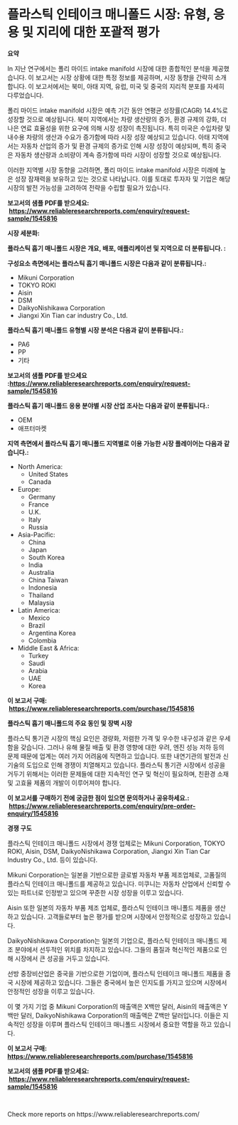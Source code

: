 <p><h1>플라스틱 인테이크 매니폴드 시장: 유형, 응용 및 지리에 대한 포괄적 평가</h1></p><p><strong>요약</strong></p>
<p><p>In 지난 연구에서는 폴리 마이드 intake manifold 시장에 대한 종합적인 분석을 제공했습니다. 이 보고서는 시장 상황에 대한 특정 정보를 제공하며, 시장 동향을 간략히 소개합니다. 이 보고서에서는 북미, 아태 지역, 유럽, 미국 및 중국의 지리적 분포를 자세히 다루었습니다. </p><p>폴리 마이드 intake manifold 시장은 예측 기간 동안 연평균 성장률(CAGR) 14.4%로 성장할 것으로 예상됩니다. 북미 지역에서는 차량 생산량의 증가, 환경 규제의 강화, 더 나은 연료 효율성을 위한 요구에 의해 시장 성장이 촉진됩니다. 특히 미국은 수입차량 및 내수용 차량의 생산과 수요가 증가함에 따라 시장 성장 예상되고 있습니다. 아태 지역에서는 자동차 산업의 증가 및 환경 규제의 증가로 인해 시장 성장이 예상되며, 특히 중국은 자동차 생산량과 소비량이 계속 증가함에 따라 시장이 성장할 것으로 예상됩니다.</p><p>이러한 지역별 시장 동향을 고려하면, 폴리 마이드 intake manifold 시장은 미래에 높은 성장 잠재력을 보유하고 있는 것으로 나타납니다. 이를 토대로 투자자 및 기업은 해당 시장의 발전 가능성을 고려하여 전략을 수립할 필요가 있습니다.</p></p>
<p><strong>보고서의 샘플 PDF를 받으세요: &nbsp;<a href="https://www.reliableresearchreports.com/enquiry/request-sample/1545816">https://www.reliableresearchreports.com/enquiry/request-sample/1545816</a></strong></p>
<p><strong>시장 세분화:</strong></p>
<p><strong> 플라스틱 흡기 매니폴드 시장은 개요, 배포, 애플리케이션 및 지역으로 더 분류됩니다. :</strong></p>
<p><strong>구성요소 측면에서는 플라스틱 흡기 매니폴드 시장은 다음과 같이 분류됩니다.:</strong></p>
<p><ul><li>Mikuni Corporation</li><li>TOKYO ROKI</li><li>Aisin</li><li>DSM</li><li>DaikyoNishikawa Corporation</li><li>Jiangxi Xin Tian car industry Co., Ltd.</li></ul></p>
<p><strong> 플라스틱 흡기 매니폴드 유형별 시장 분석은 다음과 같이 분류됩니다.:</strong></p>
<p><ul><li>PA6</li><li>PP</li><li>기타</li></ul></p>
<p><strong>보고서의 샘플 PDF를 받으세요 :<a href="https://www.reliableresearchreports.com/enquiry/request-sample/1545816">https://www.reliableresearchreports.com/enquiry/request-sample/1545816</a></strong></p>
<p><strong> 플라스틱 흡기 매니폴드 응용 분야별 시장 산업 조사는 다음과 같이 분류됩니다.:</strong></p>
<p><ul><li>OEM</li><li>애프터마켓</li></ul></p>
<p><strong>지역 측면에서 플라스틱 흡기 매니폴드 지역별로 이용 가능한 시장 플레이어는 다음과 같습니다.:</strong></p>
<p><ul>
    <li>
        North America:
        <ul>
            <li>United States</li>
            <li>Canada</li>
        </ul>
    </li>
    <li>
        Europe:
        <ul>
            <li>Germany</li>
            <li>France</li>
            <li>U.K.</li>
            <li>Italy</li>
            <li>Russia</li>
        </ul>
    </li>
    <li>
        Asia-Pacific:
        <ul>
            <li>China</li>
            <li>Japan</li>
            <li>South Korea</li>
            <li>India</li>
            <li>Australia</li>
            <li>China Taiwan</li>
            <li>Indonesia</li>
            <li>Thailand</li>
            <li>Malaysia</li>
        </ul>
    </li>
    <li>
        Latin America:
        <ul>
            <li>Mexico</li>
            <li>Brazil</li>
            <li>Argentina Korea</li>
            <li>Colombia</li>
        </ul>
    </li>
    <li>
        Middle East & Africa:
        <ul>
            <li>Turkey</li>
            <li>Saudi</li>
            <li>Arabia</li>
            <li>UAE</li>
            <li>Korea</li>
        </ul>
    </li>
    </ul></p>
<p><strong>이 보고서 구매: &nbsp;<a href="https://www.reliableresearchreports.com/purchase/1545816">https://www.reliableresearchreports.com/purchase/1545816</a></strong></p>
<p><strong>플라스틱 흡기 매니폴드의 주요 동인 및 장벽 시장</strong></p>
<p><p>플라스틱 통기관 시장의 핵심 요인은 경량화, 저렴한 가격 및 우수한 내구성과 같은 우세함을 갖습니다. 그러나 유해 물질 배출 및 환경 영향에 대한 우려, 엔진 성능 저하 등의 문제 때문에 업계는 여러 가지 어려움에 직면하고 있습니다. 또한 내연기관의 발전과 신기술의 도입으로 인해 경쟁이 치열해지고 있습니다. 플라스틱 통기관 시장에서 성공을 거두기 위해서는 이러한 문제들에 대한 지속적인 연구 및 혁신이 필요하며, 친환경 소재 및 고효율 제품의 개발이 이루어져야 합니다.</p></p>
<p><strong>이 보고서를 구매하기 전에 궁금한 점이 있으면 문의하거나 공유하세요.: &nbsp;<a href="https://www.reliableresearchreports.com/enquiry/pre-order-enquiry/1545816">https://www.reliableresearchreports.com/enquiry/pre-order-enquiry/1545816</a></strong></p>
<p><strong>경쟁 구도</strong></p>
<p><p>플라스틱 인테이크 매니폴드 시장에서 경쟁 업체로는 Mikuni Corporation, TOKYO ROKI, Aisin, DSM, DaikyoNishikawa Corporation, Jiangxi Xin Tian Car Industry Co., Ltd. 등이 있습니다.</p><p>Mikuni Corporation는 일본을 기반으로한 글로벌 자동차 부품 제조업체로, 고품질의 플라스틱 인테이크 매니폴드를 제공하고 있습니다. 미쿠니는 자동차 산업에서 신뢰할 수 있는 파트너로 인정받고 있으며 꾸준한 시장 성장을 이루고 있습니다. </p><p>Aisin 또한 일본의 자동차 부품 제조 업체로, 플라스틱 인테이크 매니폴드 제품을 생산하고 있습니다. 고객들로부터 높은 평가를 받으며 시장에서 안정적으로 성장하고 있습니다.</p><p>DaikyoNishikawa Corporation는 일본의 기업으로, 플라스틱 인테이크 매니폴드 제조 분야에서 선두적인 위치를 차지하고 있습니다. 그들의 품질과 혁신적인 제품으로 인해 시장에서 큰 성공을 거두고 있습니다.</p><p>선방 중장비산업은 중국을 기반으로한 기업이며, 플라스틱 인테이크 매니폴드 제품을 중국 시장에 제공하고 있습니다. 그들은 중국에서 높은 인지도를 가지고 있으며 시장에서 안정적인 성장을 이루고 있습니다.</p><p>이 몇 가지 기업 중 Mikuni Corporation의 매출액은 X백만 달러, Aisin의 매출액은 Y백만 달러, DaikyoNishikawa Corporation의 매출액은 Z백만 달러입니다. 이들은 지속적인 성장을 이루며 플라스틱 인테이크 매니폴드 시장에서 중요한 역할을 하고 있습니다.</p></p>
<p><strong>이 보고서 구매: &nbsp; <a href="https://www.reliableresearchreports.com/purchase/1545816">https://www.reliableresearchreports.com/purchase/1545816</a></strong></p>
<p><strong>보고서의 샘플 PDF를 받으세요: &nbsp;<a href="https://www.reliableresearchreports.com/enquiry/request-sample/1545816">https://www.reliableresearchreports.com/enquiry/request-sample/1545816</a></strong><strong></strong></p>
<p>&nbsp;</p>
<p>Check more reports on https://www.reliableresearchreports.com/</p>